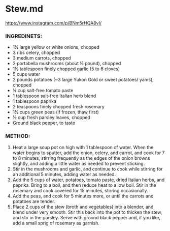 # Stew.md

https://www.instagram.com/p/BNm5rHQA8vI/

### INGREDINETS:
- 1½ large yellow or white onions, chopped
- 3 ribs celery, chopped
- 3 medium carrots, chopped
- 2 portabella mushrooms (about ½ pound), chopped
- 1½ tablespoon finely chopped garlic (5 to 6 cloves)
- 5 cups water
- 2 pounds potatoes (~3 large Yukon Gold or sweet potatoes/ yams), chopped
- ¼ cup salt-free tomato paste
- 1 tablespoon salt-free Italian herb blend
- 1 tablespoon paprika
- 2 teaspoons finely chopped fresh rosemary
- 1½ cups green peas (if frozen, thaw first)
- ½ cup fresh parsley leaves, chopped
- Ground black pepper, to taste


### METHOD:
1. Heat a large soup pot on high with 1 tablespoon of water. When the water begins to sputter, add the onion, celery, and carrot, and cook for 7 to 8 minutes, stirring frequently as the edges of the onion browns slightly, and adding a little water as needed to prevent sticking.
2. Stir in the mushrooms and garlic, and continue to cook while stirring for an additional 5 minutes, adding water as needed.
3. Add the 5 cups of water, potatoes, tomato paste, dried Italian herbs, and paprika. Bring to a boil, and then reduce heat to a low boil. Stir in the rosemary and cook covered for 15 minutes, stirring occasionally.
4. Add the peas, and cook for 5 minutes more, or until the carrots and potatoes are tender.
5. Place 2 cups of the stew (broth and vegetables) into a blender, and blend under very smooth. Stir this back into the pot to thicken the stew, and stir in the parsley. Serve with ground black pepper and, if you like, add a small sprig of rosemary as garnish.

